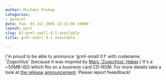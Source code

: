 ```yaml
---
author: Michael Prokop
categories:
- general
date: Tue, 05 Jul 2005 13:32:00 +0000
layout: post
slug: 82-grml-small-0.1-available
title: grml-small 0.1 available

---
```

I'm proud to be able to announce 'grml\-small 0\.1' with codename 'Zugschlus' (because it was inspired by [Marc 'Zugschlus' Haber](http://blog.zugschlus.de/).) It's a \~50MB\-ISO which fits on a business card CD\-ROM. For more details take a look at [the release](https://grml.org/files/README-0.1-small.txt) [announcement](https://grml.org/files/README-0.1-small.txt).
Please report feeedback!
